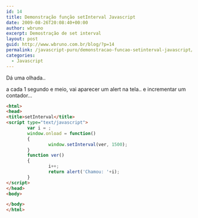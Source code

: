 ```yaml
---
id: 14
title: Demonstração função setInterval Javascript
date: 2009-08-26T20:08:40+00:00
author: wbruno
excerpt: Demostração de set interval
layout: post
guid: http://www.wbruno.com.br/blog/?p=14
permalink: /javascript-puro/demonstracao-funcao-setinterval-javascript/
categories:
  - Javascript
---
```

Dá uma olhada..

a cada 1 segundo e meio, vai aparecer um alert na tela.. e incrementar um contador&#8230;

``` html
<html>
<head>
<title>setInterval</title>
<script type="text/javascript">
        var i = ;
        window.onload = function()
        {
                window.setInterval(ver, 1500);
        }
        function ver()
        {
                i++;
                return alert('Chamou: '+i);
        }
</script>
</head>
<body>

</body>
</html>
```

